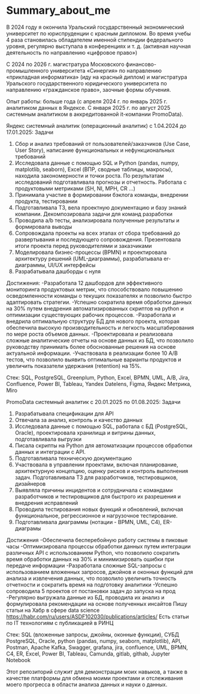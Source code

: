 # Summary_about_me
В 2024 году я окончила Уральский государственный экономический университет по юриспруденции с красным дипломом. Во время учебы 4 раза становилась обладателем именной стипендии федерального уровня, регулярно выступала в конференциях и т. д. (активная научная деятельность по направлению «цифровое право»)

С 2024 по 2026 г. магистратура Московского финансово-промышленного университета «Синергия» по направлению «прикладная информатика» (иду на красный диплом) и магистратура Уральского государственного юридического университета по направлению «гражданское право», заочные формы обучения.

Опыт работы: больше года (с апреля 2024 г. по январь 2025 г. аналитиком данных в Яндексе. С января 2025 г. по август 2025 системным аналитиком в аккредитованной it-компании PromoData).

Яндекс системный аналитик (операционный аналитик) с 1.04.2024 до 17.01.2025:
Задачи
1) Сбор и анализ требований от пользователей/заказчиков (Use Case, User Story), написание функциональных и нефункциональных требований 
2) Исследовала данные с помощью SQL и Python (pandas, numpy, matplotlib, seaborn), Excel (ВПР, сводные таблицы, макросы), находила закономерности и точки роста. По результатам исследований подготавливала прогнозы и отчетность. Работала с продуктовыми метриками (SH, NI, MPH, CR ...)
3) Принимала участие в формировании бэклога команды, внедрении продукта, тестировании
4) Подготавливала ТЗ, вела проектную документацию и базу знаний компании. Декомпозировала задачи для команд разработки
5) Проводила a/b тесты, анализировала полученные результаты и формировала выводы
6) Сопровождала проекты на всех этапах от сбора требований до развертывания и последующего сопровождения. Презентовала итоги проекта перед руководителями и заказчиками
7) Моделировала бизнес-процессы (BPMN) и проектировала архитектуру решений (UML-диаграммы), разрабатывала er-диаграммы, UI/UX интерфейсы
8) Разрабатывала дашборды с нуля

Достижения:
-Разработала 12 дашбордов для эффективного мониторинга продуктовых метрик, что способствовало повышению осведомленности команды о текущих показателях и позволило быстро адаптировать стратегии.
-Успешно сократила время обработки данных на 30% путем внедрения автоматизированных скриптов на python и оптимизации существующих рабочих процессов.
-Разработала и внедрила оптимальную структуру БД для нового проекта, которая обеспечила высокую производительность и легкость масштабирования по мере роста объемов данных.
-Проектировала и реализовала сложные аналитические отчеты на основе данных из БД, что позволило руководству принимать более обоснованные решения на основе актуальной информации.
-Участвовала в реализации более 10 A/B тестов, что позволило выявить оптимальные варианты продуктов и увеличить показатели удержания (retention) на 15%.

Стек: SQL, PostgreSQL, Greenplum, Python, Excel, BPMN, UML, A/B, Jira, Confluence, Power BI, Tableau, Yandex Datelens, Figma, Яндекс Метрика, Miro

PromoData системный аналитик с 20.01.2025 по 01.08.2025:
Задачи
1) Разрабатывала спецификации для API
2) Отвечала за анализ, контроль и качество данных
3) Исследовала данные с помощью SQL, работала с БД (PostgreSQL, Oracle), проектировала хранилища и витрины данных, подготавливала выгрузки
4) Писала скрипты на Python для автоматизации процессов обработки данных и интеграции с API. 
5) Подготавливала техническую документацию
6) Участвовала в управлении проектами, включая планирование, архитектурную концепцию, оценку рисков и контроль выполнения задач. Подготавливала ТЗ для разработчиков, тестировщиков, дизайнеров
7) Выявляла причины инцидентов и сотрудничала с командами разработчиков и тестировщиков для быстрого их разрешения и внедрения исправлений
8) Проводила тестирования новых функций и обновлений, включая функциональное, регрессионное и нагрузочное тестирование.
9) Подготавливала диаграммы (нотации - BPMN, UML, C4), ER-диаграмы


Достижения
-Обеспечила бесперебойную работу системы в пиковые часы
-Оптимизировала процессы обработки данных путем интеграции различных API с использованием Python, что позволило сократить время обработки данных на 30% и минимизировать ошибки при передаче информации
-Разработала сложные SQL-запросы с использованием вложенных запросов, джойнов и оконных функций для анализа и извлечения данных, что позволило увеличить точность отчетности и сократить время на подготовку аналитики
-Успешно сопроводила 5 проектов от постановки задач до запуска на прод
-Регулярно выгружала данные из БД, проводила их анализ и формулировала рекомендации на основе полученных инсайтов
Пишу статьи на Хабр в сфере data science https://habr.com/ru/users/ASDF102030/publications/articles/ Есть статьи по IT технологиям с публикацией в РИНЦ

Стек: SQL (вложенные запросы, джойны, оконные функции), СУБД PostgreSQL, Oracle, python (pandas, numpy, seaborn, matplotlib), API, Postman, Apache Kafka, Swagger, grafana, jira, confluence, UML, BPMN, С4, ER, Excel, Power BI, Tableau, Camunda, gitlab, githab, Jupyter Notebook

Этот репозиторий служит для демонстрации моих навыков, а также в качестве платформы для обмена моими проектами и отслеживания моего прогресса в области анализа данных и науки о данных. 

